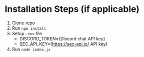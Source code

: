 # Installation Steps (if applicable)

1. Clone repo
2. Run `npm install`
3. Setup `.env` file
   * DISCORD_TOKEN={Discord chat API key}
   * SEC_API_KEY={https://sec-api.io/ API key}
3. Run `node index.js`
